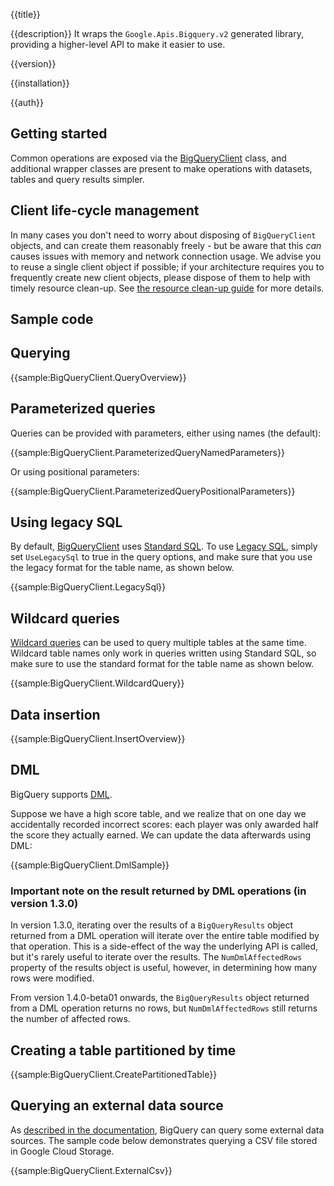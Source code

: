 {{title}}

{{description}}
It wraps the `Google.Apis.Bigquery.v2` generated library, providing a higher-level API to make it easier to use.

{{version}}

{{installation}}

{{auth}}

## Getting started

Common operations are exposed via the
[BigQueryClient](obj/api/Google.Cloud.BigQuery.V2.BigQueryClient.yml)
class, and additional wrapper classes are present to make operations
with datasets, tables and query results simpler.

## Client life-cycle management

In many cases you don't need to worry about disposing of
`BigQueryClient` objects, and can create them reasonably freely -
but be aware that this *can* causes issues with memory and network
connection usage. We advise you to reuse a single client object if
possible; if your architecture requires you to frequently create new
client objects, please dispose of them to help with timely resource
clean-up. See [the resource clean-up guide](https://cloud.google.com/dotnet/docs/reference/help/cleanup#rest-based-apis) for more
details.

## Sample code

## Querying

{{sample:BigQueryClient.QueryOverview}}

## Parameterized queries

Queries can be provided with parameters, either using names (the
default):

{{sample:BigQueryClient.ParameterizedQueryNamedParameters}}

Or using positional parameters:

{{sample:BigQueryClient.ParameterizedQueryPositionalParameters}}

## Using legacy SQL

By default, [BigQueryClient](obj/api/Google.Cloud.BigQuery.V2.BigQueryClient.yml)
uses [Standard SQL](https://cloud.google.com/bigquery/sql-reference/). To
use [Legacy SQL](https://cloud.google.com/bigquery/query-reference),
simply set `UseLegacySql` to true in the query options, and make
sure that you use the legacy format for the table name, as shown
below.

{{sample:BigQueryClient.LegacySql}}

## Wildcard queries

[Wildcard queries](https://cloud.google.com/bigquery/docs/querying-wildcard-tables) can be used
to query multiple tables at the same time.
Wildcard table names only work in queries written using Standard SQL, so make sure to use the
standard format for the table name as shown below.

{{sample:BigQueryClient.WildcardQuery}}

## Data insertion

{{sample:BigQueryClient.InsertOverview}}

## DML

BigQuery supports
[DML](https://cloud.google.com/bigquery/docs/reference/standard-sql/data-manipulation-language).

Suppose we have a high score table, and we realize that on one day
we accidentally recorded incorrect scores: each player was only
awarded half the score they actually earned. We can update the data
afterwards using DML:

{{sample:BigQueryClient.DmlSample}}

### Important note on the result returned by DML operations (in version 1.3.0)

In version 1.3.0, iterating over the results of a `BigQueryResults` object returned
from a DML operation will iterate over the entire table modified by
that operation. This is a side-effect of the way the underlying API
is called, but it's rarely useful to iterate over the results. The
`NumDmlAffectedRows` property of the results object is useful,
however, in determining how many rows were modified.

From version 1.4.0-beta01 onwards, the `BigQueryResults` object
returned from a DML operation returns no rows, but
`NumDmlAffectedRows` still returns the number of affected rows.

## Creating a table partitioned by time

{{sample:BigQueryClient.CreatePartitionedTable}}

## Querying an external data source

As [described in the
documentation](https://cloud.google.com/bigquery/external-data-sources),
BigQuery can query some external data sources. The sample code below
demonstrates querying a CSV file stored in Google Cloud Storage.

{{sample:BigQueryClient.ExternalCsv}}
